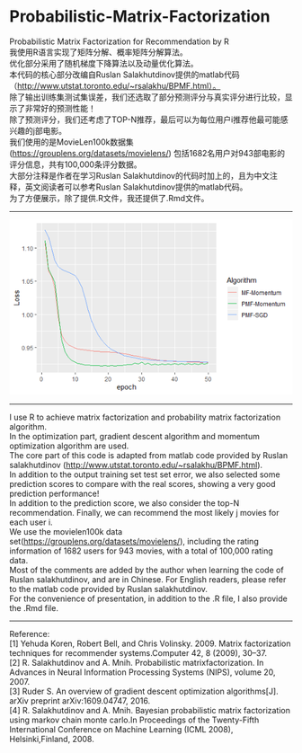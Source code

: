 # Probabilistic-Matrix-Factorization
Probabilistic Matrix Factorization for Recommendation by R    
我使用R语言实现了矩阵分解、概率矩阵分解算法。  
优化部分采用了随机梯度下降算法以及动量优化算法。  
本代码的核心部分改编自Ruslan Salakhutdinov提供的matlab代码（http://www.utstat.toronto.edu/~rsalakhu/BPMF.html）。  
除了输出训练集测试集误差，我们还选取了部分预测评分与真实评分进行比较，显示了非常好的预测性能！  
除了预测评分，我们还考虑了TOP-N推荐，最后可以为每位用户i推荐他最可能感兴趣的j部电影。  
我们使用的是MovieLen100k数据集(https://grouplens.org/datasets/movielens/) 包括1682名用户对943部电影的评分信息，共有100,000条评分数据。  
大部分注释是作者在学习Ruslan Salakhutdinov的代码时加上的，且为中文注释，英文阅读者可以参考Ruslan Salakhutdinov提供的matlab代码。  
为了方便展示，除了提供.R文件，我还提供了.Rmd文件。  
****
![Image text](https://github.com/stxupengyu/Probabilistic-Matrix-Factorization/blob/master/img-folder/comparison.png)
****
I use R to achieve matrix factorization and probability matrix factorization algorithm.  
In the optimization part, gradient descent algorithm and momentum optimization algorithm are used.  
The core part of this code is adapted from matlab code provided by Ruslan salakhutdinov (http://www.utstat.toronto.edu/~rsalakhu/BPMF.html).  
In addition to the output training set test set error, we also selected some prediction scores to compare with the real scores, showing a very good prediction performance!  
In addition to the prediction score, we also consider the top-N recommendation. Finally, we can recommend the most likely j movies for each user i.  
We use the movielen100k data set(https://grouplens.org/datasets/movielens/), including the rating information of 1682 users for 943 movies, with a total of 100,000 rating data.  
Most of the comments are added by the author when learning the code of Ruslan salakhutdinov, and are in Chinese. For English readers, please refer to the matlab code provided by Ruslan salakhutdinov.  
For the convenience of presentation, in addition to the .R file, I also provide the .Rmd file.  
****
Reference:  
[1] Yehuda Koren, Robert Bell, and Chris Volinsky. 2009. Matrix factorization techniques for recommender systems.Computer 42, 8 (2009), 30–37.  
[2] R. Salakhutdinov and A. Mnih. Probabilistic matrixfactorization. In Advances in Neural Information Processing Systems (NIPS), volume 20, 2007.  
[3] Ruder S. An overview of gradient descent optimization algorithms[J]. arXiv preprint arXiv:1609.04747, 2016.  
[4] R. Salakhutdinov and A. Mnih. Bayesian probabilistic matrix factorization using markov chain monte carlo.In Proceedings of the Twenty-Fifth International Conference on Machine Learning (ICML 2008), Helsinki,Finland, 2008.  
